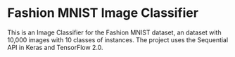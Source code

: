 # Fashion MNIST Image Classifier
This is an Image Classifier for the Fashion MNIST dataset, an dataset with 10,000 images with 10 classes of instances. The project uses the Sequential API in Keras and TensorFlow 2.0. 
